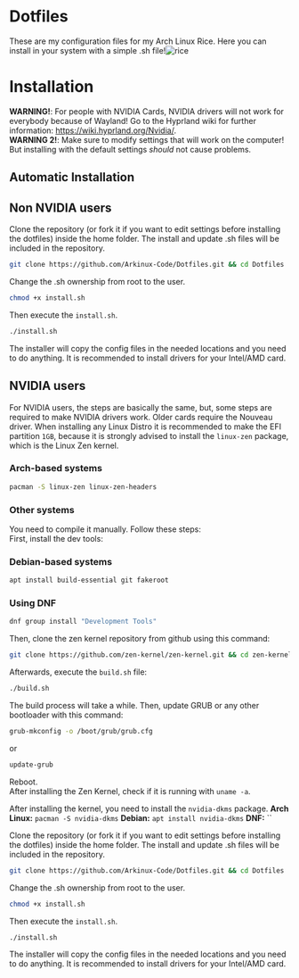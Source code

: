 # Dotfiles
These are my configuration files for my Arch Linux Rice. Here you can install in your system with a simple .sh file!![rice](https://github.com/Arkinux-Code/Dotfiles/assets/72414293/4e6990cd-4560-4236-b705-be6f1f15db52)

# Installation

**WARNING!**: For people with NVIDIA Cards, NVIDIA drivers will not work for everybody because of Wayland! Go to the Hyprland wiki for further information: https://wiki.hyprland.org/Nvidia/. <br>
**WARNING 2!**: Make sure to modify settings that will work on the computer! But installing with the default settings *should* not cause problems.

## Automatic Installation

## Non NVIDIA users
Clone the repository (or fork it if you want to edit settings before installing the dotfiles) inside the home folder. The install and update .sh files will be included in the repository.
```bash
git clone https://github.com/Arkinux-Code/Dotfiles.git && cd Dotfiles
```
Change the .sh ownership from root to the user.
```bash
chmod +x install.sh
```
Then execute the ``install.sh``.
```bash
./install.sh
```
The installer will copy the config files in the needed locations and you need to do anything. It is recommended to install drivers for your Intel/AMD card.

## NVIDIA users
For NVIDIA users, the steps are basically the same, but, some steps are required to make NVIDIA drivers work. Older cards require the Nouveau driver.
When installing any Linux Distro it is recommended to make the EFI partition ``1GB``, because it is strongly advised to install the ``linux-zen`` package, which is the Linux Zen kernel.
### Arch-based systems
```bash
pacman -S linux-zen linux-zen-headers
```
### Other systems
You need to compile it manually. Follow these steps: <br>
First, install the dev tools:
### Debian-based systems
```bash
apt install build-essential git fakeroot
```
### Using DNF
```bash
dnf group install "Development Tools"
```
Then, clone the zen kernel repository from github using this command:
```bash
git clone https://github.com/zen-kernel/zen-kernel.git && cd zen-kernel
```
Afterwards, execute the ``build.sh`` file:
```bash
./build.sh
```
The build process will take a while. Then, update GRUB or any other bootloader with this command:
```bash
grub-mkconfig -o /boot/grub/grub.cfg
```
or
```bash
update-grub
```
Reboot. <br>
After installing the Zen Kernel, check if it is running with ``uname -a``.

After installing the kernel, you need to install the ``nvidia-dkms`` package.
**Arch Linux:** ``pacman -S nvidia-dkms``
**Debian:** ``apt install nvidia-dkms``
**DNF:** ``

Clone the repository (or fork it if you want to edit settings before installing the dotfiles) inside the home folder. The install and update .sh files will be included in the repository.
```bash
git clone https://github.com/Arkinux-Code/Dotfiles.git && cd Dotfiles
```
Change the .sh ownership from root to the user.
```bash
chmod +x install.sh
```
Then execute the ``install.sh``.
```bash
./install.sh
```
The installer will copy the config files in the needed locations and you need to do anything. It is recommended to install drivers for your Intel/AMD card.
